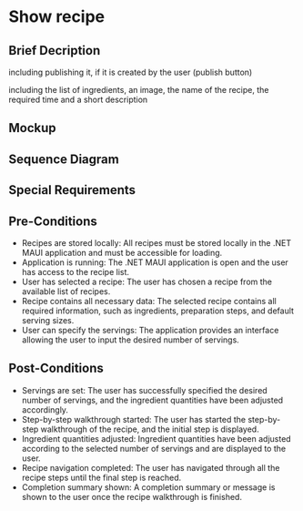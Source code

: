 # Show recipe
## Brief Decription
including publishing it, if it is created by the user (publish button)

including the list of ingredients, an image, the name of the recipe, the required time and a short description

## Mockup

## Sequence Diagram

## Special Requirements

## Pre-Conditions
* Recipes are stored locally: All recipes must be stored locally in the .NET MAUI application and must be accessible for loading.
* Application is running: The .NET MAUI application is open and the user has access to the recipe list.
* User has selected a recipe: The user has chosen a recipe from the available list of recipes.
* Recipe contains all necessary data: The selected recipe contains all required information, such as ingredients, preparation steps, and default serving sizes.
* User can specify the servings: The application provides an interface allowing the user to input the desired number of servings.

## Post-Conditions
* Servings are set: The user has successfully specified the desired number of servings, and the ingredient quantities have been adjusted accordingly.
* Step-by-step walkthrough started: The user has started the step-by-step walkthrough of the recipe, and the initial step is displayed.
* Ingredient quantities adjusted: Ingredient quantities have been adjusted according to the selected number of servings and are displayed to the user.
* Recipe navigation completed: The user has navigated through all the recipe steps until the final step is reached.
* Completion summary shown: A completion summary or message is shown to the user once the recipe walkthrough is finished.
